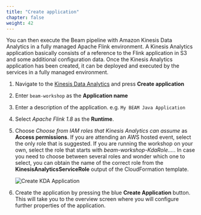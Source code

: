 ```yaml
---
title: "Create application"
chapter: false
weight: 42
---
```


You can then execute the Beam pipeline with Amazon Kinesis Data Analytics in a fully managed Apache Flink environment. A Kinesis Analytics application basically consists of a reference to the Flink application in S3 and some additional configuration data. Once the Kinesis Analytics application has been created, it can be deployed and executed by the services in a fully managed environment.

1. Navigate to the [Kinesis Data Analytics](https://console.aws.amazon.com/kinesisanalytics) and press **Create application**

1. Enter `beam-workshop` as the **Application name**

1. Enter a description of the application. e.g. `My BEAM Java Application`

1. Select _Apache Flink 1.8_ as the **Runtime**.

1. Choose _Choose from IAM roles that Kinesis Analytics can assume_ as **Access permissions**. If you are attending an AWS hosted event, select the only role that is suggested. If you are running the workshop on your own, select the role that starts with *beam-workshop-KdaRole....*. In case you need to choose between several roles and wonder which one to select, you can obtain the name of the correct role from the **KinesisAnalyticsServiceRole** output of the CloudFormation template.

   ![Create KDA Application](/images/beam-on-kda/kda-create-app.png)

1. Create the application by pressing the blue **Create Application** button. This will take you to the overview screen where you will configure further properties of the application.
